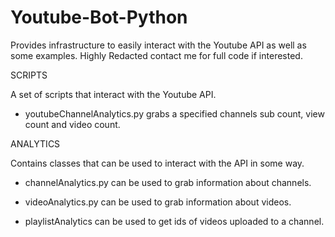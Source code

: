# Youtube-Bot-Python

Provides infrastructure to easily interact with the Youtube API as well as some examples. Highly Redacted contact me for full code if interested.

SCRIPTS

A set of scripts that interact with the Youtube API.

- youtubeChannelAnalytics.py grabs a specified channels sub count, view count and video count.



ANALYTICS

Contains classes that can be used to interact with the API in some way.


- channelAnalytics.py can be used to grab information about channels.

- videoAnalytics.py can be used to grab information about videos.

- playlistAnalytics can be used to get ids of videos uploaded to a channel.
